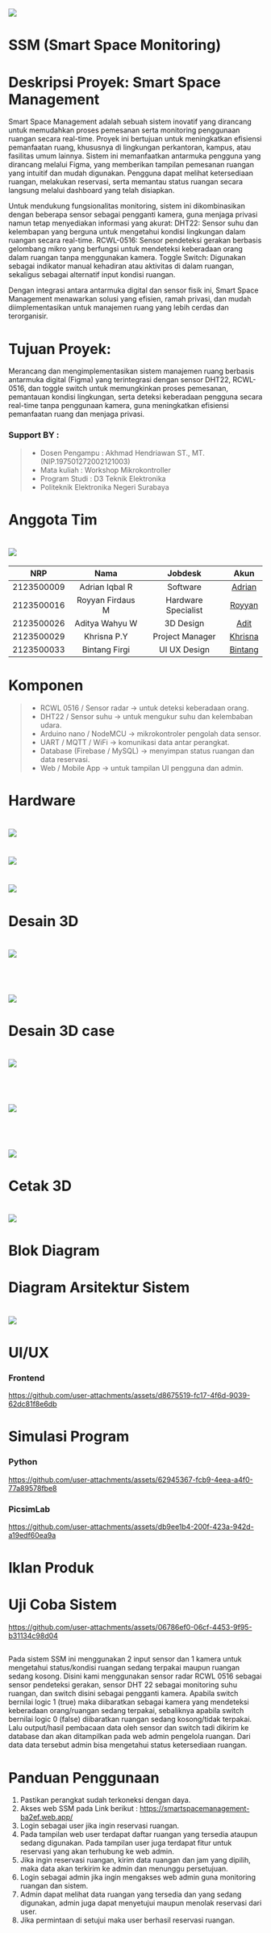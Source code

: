# <img src="Desain UI-UX/Landing page .png">
# SSM (Smart Space Monitoring)
# Deskripsi Proyek: Smart Space Management
Smart Space Management adalah sebuah sistem inovatif yang dirancang untuk memudahkan proses pemesanan serta monitoring penggunaan ruangan secara real-time. Proyek ini bertujuan untuk meningkatkan efisiensi pemanfaatan ruang, khususnya di lingkungan perkantoran, kampus, atau fasilitas umum lainnya.
Sistem ini memanfaatkan antarmuka pengguna yang dirancang melalui Figma, yang memberikan tampilan pemesanan ruangan yang intuitif dan mudah digunakan. Pengguna dapat melihat ketersediaan ruangan, melakukan reservasi, serta memantau status ruangan secara langsung melalui dashboard yang telah disiapkan.

Untuk mendukung fungsionalitas monitoring, sistem ini dikombinasikan dengan beberapa sensor sebagai pengganti kamera, guna menjaga privasi namun tetap menyediakan informasi yang akurat:
DHT22: Sensor suhu dan kelembapan yang berguna untuk mengetahui kondisi lingkungan dalam ruangan secara real-time.
RCWL-0516: Sensor pendeteksi gerakan berbasis gelombang mikro yang berfungsi untuk mendeteksi keberadaan orang dalam ruangan tanpa menggunakan kamera.
Toggle Switch: Digunakan sebagai indikator manual kehadiran atau aktivitas di dalam ruangan, sekaligus sebagai alternatif input kondisi ruangan.

Dengan integrasi antara antarmuka digital dan sensor fisik ini, Smart Space Management menawarkan solusi yang efisien, ramah privasi, dan mudah diimplementasikan untuk manajemen ruang yang lebih cerdas dan terorganisir.


# Tujuan Proyek:
Merancang dan mengimplementasikan sistem manajemen ruang berbasis antarmuka digital (Figma) yang terintegrasi dengan sensor DHT22, RCWL-0516, dan toggle switch untuk memungkinkan proses pemesanan, pemantauan kondisi lingkungan, serta deteksi keberadaan pengguna secara real-time tanpa penggunaan kamera, guna meningkatkan efisiensi pemanfaatan ruang dan menjaga privasi.
### Support BY :
>- Dosen Pengampu : Akhmad Hendriawan ST., MT. (NIP.197501272002121003)<br>
>- Mata kuliah : Workshop Mikrokontroller<br>
>- Program Studi : D3 Teknik Elektronika<br>
>- Politeknik Elektronika Negeri Surabaya<br>
# Anggota Tim
# <img src="Assets/Foto TIM/Foto Anggota Tim.jpg">
|      NRP      |        Nama       |        Jobdesk        |                    Akun                  |
| :-----------: |:----------------: | :-------------------: | :---------------------------------------:|
| 2123500009    | Adrian Iqbal R    | Software              | [Adrian](https://github.com/AdrianIqbalR)
| 2123500016    | Royyan Firdaus M  | Hardware Specialist   | [Royyan](https://github.com/nataratungga)
| 2123500026    | Aditya Wahyu W    | 3D Design          | [Adit](https://github.com/AdityaWahyuW)
| 2123500029    | Khrisna P.Y       | Project Manager       | [Khrisna](https://github.com/Khrisnapy)
| 2123500033    | Bintang Firgi     | UI UX Design           | [Bintang](https://github.com/FI7EEE)
# Komponen 
>- RCWL 0516 / Sensor radar → untuk deteksi keberadaan orang.
>- DHT22 / Sensor suhu  → untuk mengukur suhu dan kelembaban udara.
>- Arduino nano / NodeMCU → mikrokontroler pengolah data sensor.
>- UART / MQTT / WiFi → komunikasi data antar perangkat.
>- Database (Firebase / MySQL) → menyimpan status ruangan dan data reservasi.
>- Web / Mobile App → untuk tampilan UI pengguna dan admin.
# Hardware
# <img src="Hardware/Skematik SSM.jpg">
# <img src="Hardware/Layout SSM.jpg">
# <img src="Hardware/3D hardware SSM.jpg">
# Desain 3D
# <img src="https://github.com/FI7EEE/SSM/blob/main/3D%20Desain/3D%20Komponen2.png"><center><br>
# <img src="https://github.com/FI7EEE/SSM/blob/main/3D%20Desain/AtasKomponen.png"><center>
# Desain 3D case
# <img src="https://github.com/FI7EEE/SSM/blob/main/3D%20Desain/AtasCase.png"><center><br>
# <img src="https://github.com/FI7EEE/SSM/blob/main/3D%20Desain/BelakangCase.png"><center><br>
# <img src="https://github.com/FI7EEE/SSM/blob/main/3D%20Desain/DepanCase.png"><center>
# Cetak 3D
# <img src="https://github.com/FI7EEE/SSM/blob/main/3D%20Desain/Cetak3D.jpg"><center>
# Blok Diagram
# Diagram Arsitektur Sistem
# <img src="https://github.com/FI7EEE/SSM/blob/main/Blok%20Diagram/blok%20diagram%20arsitektur.jpg"><center>
# UI/UX
### Frontend
https://github.com/user-attachments/assets/d8675519-fc17-4f6d-9039-62dc81f8e6db
# Simulasi Program
### Python
https://github.com/user-attachments/assets/62945367-fcb9-4eea-a4f0-77a89578fbe8
### PicsimLab 
https://github.com/user-attachments/assets/db9ee1b4-200f-423a-942d-a19edf60ea9a
# Iklan Produk

# Uji Coba Sistem
https://github.com/user-attachments/assets/06786ef0-06cf-4453-9f95-b31134c98d04
##
Pada sistem SSM ini menggunakan 2 input sensor dan 1 kamera untuk mengetahui status/kondisi ruangan sedang terpakai maupun ruangan sedang kosong. Disini kami menggunakan sensor radar RCWL 0516 sebagai sensor pendeteksi gerakan, sensor DHT 22 sebagai monitoring suhu ruangan, dan switch disini sebagai pengganti kamera. Apabila switch bernilai logic 1 (true) maka diibaratkan sebagai kamera yang mendeteksi keberadaan orang/ruangan sedang terpakai, sebaliknya apabila switch bernilai logic 0 (false) diibaratkan ruangan sedang kosong/tidak terpakai. Lalu output/hasil pembacaan data oleh sensor dan switch tadi dikirim ke database dan akan ditampilkan pada web admin pengelola ruangan. Dari data data tersebut admin bisa mengetahui status ketersediaan ruangan.
# Panduan Penggunaan
1. Pastikan perangkat sudah terkoneksi dengan daya.
2. Akses web SSM pada Link berikut : https://smartspacemanagement-ba2ef.web.app/
3. Login sebagai user jika ingin reservasi ruangan.
4. Pada tampilan web user terdapat daftar ruangan yang tersedia ataupun sedang digunakan. Pada tampilan user juga terdapat fitur untuk reservasi yang akan terhubung ke web admin.
5. Jika ingin reservasi ruangan, kirim data ruangan dan jam yang dipilih, maka data akan terkirim ke admin dan menunggu persetujuan.
6. Login sebagai admin jika ingin mengakses web admin guna monitoring ruangan dan sistem.
7. Admin dapat melihat data ruangan yang tersedia dan yang sedang digunakan, admin juga dapat menyetujui maupun menolak reservasi dari user.
8. Jika permintaan di setujui maka user berhasil reservasi ruangan.
